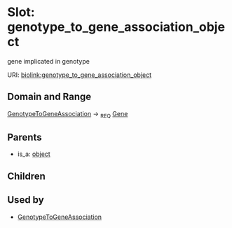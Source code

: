 
# Slot: genotype_to_gene_association_object


gene implicated in genotype

URI: [biolink:genotype_to_gene_association_object](https://w3id.org/biolink/vocab/genotype_to_gene_association_object)


## Domain and Range

[GenotypeToGeneAssociation](GenotypeToGeneAssociation.md) ->  <sub>REQ</sub>
 [Gene](Gene.md)

## Parents

 *  is_a: [object](object.md)

## Children


## Used by

 * [GenotypeToGeneAssociation](GenotypeToGeneAssociation.md)
